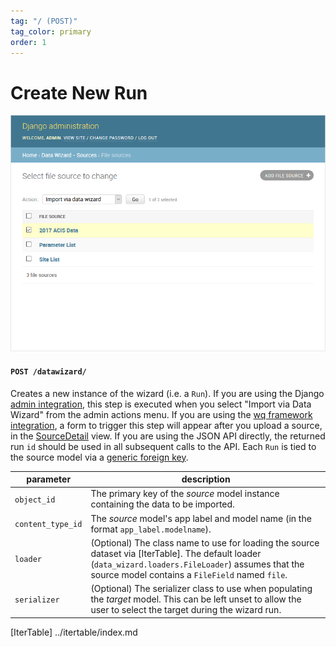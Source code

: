 ```yaml
---
tag: "/ (POST)"
tag_color: primary
order: 1
---
```


# Create New Run

![Select Source & Start Import](../images/screenshots/A2-source-list.png)

#### `POST /datawizard/`

Creates a new instance of the wizard (i.e. a `Run`).  If you are using the Django [admin integration][admin], this step is executed when you select "Import via Data Wizard" from the admin actions menu.  If you are using the [wq framework integration][wq-setup], a form to trigger this step will appear after you upload a source, in the [SourceDetail] view.  If you are using the JSON API directly, the returned run `id` should be used in all subsequent calls to the API.  Each `Run` is tied to the source model via a [generic foreign key].

parameter         | description
------------------|----------------------------------------
`object_id` | The primary key of the *source* model instance containing the data to be imported.
`content_type_id` | The *source* model's app label and model name (in the format `app_label.modelname`).
`loader` | (Optional) The class name to use for loading the source dataset via [IterTable].  The default loader (`data_wizard.loaders.FileLoader`) assumes that the source model contains a `FileField` named `file`.
`serializer` | (Optional) The serializer class to use when populating the *target* model.  This can be left unset to allow the user to select the target during the wizard run.

[admin]: ./admin.md
[wq-setup]: ../overview/wq-setup.md
[generic foreign key]: https://docs.djangoproject.com/en/1.11/ref/contrib/contenttypes/
[SourceDetail]: ../views/SourceDetail.md
[IterTable] ../itertable/index.md
